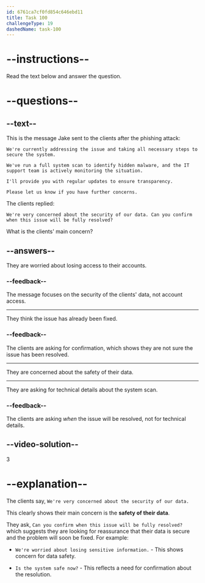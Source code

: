 ```yaml
---
id: 6761ca7cf0fd854c646ebd11
title: Task 100
challengeType: 19
dashedName: task-100
---
```

<!-- READING -->

# --instructions--

Read the text below and answer the question.

# --questions--

## --text--

This is the message Jake sent to the clients after the phishing attack:

`We're currently addressing the issue and taking all necessary steps to secure the system.`  

`We've run a full system scan to identify hidden malware, and the IT support team is actively monitoring the situation.`  

`I'll provide you with regular updates to ensure transparency.`  

`Please let us know if you have further concerns.`  

The clients replied:  

`We're very concerned about the security of our data. Can you confirm when this issue will be fully resolved?`

What is the clients' main concern?

## --answers--

They are worried about losing access to their accounts.

### --feedback--

The message focuses on the security of the clients' data, not account access.

---

They think the issue has already been fixed.

### --feedback--

The clients are asking for confirmation, which shows they are not sure the issue has been resolved.

---

They are concerned about the safety of their data.

---

They are asking for technical details about the system scan.

### --feedback--

The clients are asking *when* the issue will be resolved, not for technical details.

## --video-solution--

3

# --explanation--

The clients say, `We're very concerned about the security of our data.` 

This clearly shows their main concern is the **safety of their data**. 

They ask, `Can you confirm when this issue will be fully resolved?` which suggests they are looking for reassurance that their data is secure and the problem will soon be fixed. For example:  

- `We're worried about losing sensitive information.` - This shows concern for data safety.  

- `Is the system safe now?` - This reflects a need for confirmation about the resolution.
